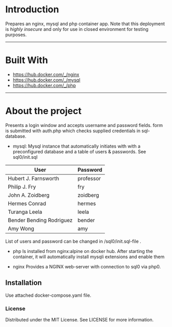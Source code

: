 # Introduction 
Prepares an nginx, mysql and php container app. Note that this deployment is *highly insecure* and only for use in closed environment for testing purposes.

---

# Built With
* https://hub.docker.com/_/nginx
* https://hub.docker.com/_/mysql
* https://hub.docker.com/_/php


---
# About the project

Presents a login window and accepts username and password fields. form is submitted with auth.php which checks supplied credentials in sql-database.



* mysql:
Mysql instance that automatically initiates with with a preconfigured database and a table of users & passwords. See sql0/init.sql


User | Password
--- | ---
Hubert J. Farnsworth | professor
Philip J. Fry | fry
John A. Zoidberg | zoidberg
Hermes Conrad | hermes
Turanga Leela | leela
Bender Bending Rodriguez | bender
Amy Wong | amy

List of users and password can be changed in /sql0/init.sql-file .


* php
Is installed from nginx:alpine on docker hub. After starting the container, it will automatically install mysqli extensions and enable them


* nginx
Provides a NGINX web-server with connection to sql0 via php0.



## Installation
Use attached docker-compose.yaml file.


### License
Distributed under the MIT License. See LICENSE for more information.

